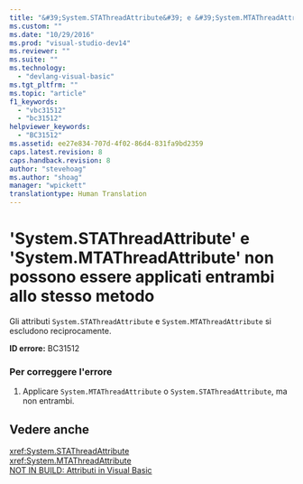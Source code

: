 ```yaml
---
title: "&#39;System.STAThreadAttribute&#39; e &#39;System.MTAThreadAttribute&#39; non possono essere applicati entrambi allo stesso metodo | Microsoft Docs"
ms.custom: ""
ms.date: "10/29/2016"
ms.prod: "visual-studio-dev14"
ms.reviewer: ""
ms.suite: ""
ms.technology: 
  - "devlang-visual-basic"
ms.tgt_pltfrm: ""
ms.topic: "article"
f1_keywords: 
  - "vbc31512"
  - "bc31512"
helpviewer_keywords: 
  - "BC31512"
ms.assetid: ee27e834-707d-4f02-86d4-831fa9bd2359
caps.latest.revision: 8
caps.handback.revision: 8
author: "stevehoag"
ms.author: "shoag"
manager: "wpickett"
translationtype: Human Translation
---
```

# &#39;System.STAThreadAttribute&#39; e &#39;System.MTAThreadAttribute&#39; non possono essere applicati entrambi allo stesso metodo
Gli attributi `System.STAThreadAttribute` e `System.MTAThreadAttribute` si escludono reciprocamente.  
  
 **ID errore:** BC31512  
  
### Per correggere l'errore  
  
1.  Applicare `System.MTAThreadAttribute` o `System.STAThreadAttribute`, ma non entrambi.  
  
## Vedere anche  
 <xref:System.STAThreadAttribute>   
 <xref:System.MTAThreadAttribute>   
 [NOT IN BUILD: Attributi in Visual Basic](http://msdn.microsoft.com/it-it/620bfc0e-4582-4c8b-8432-ebc5c3dccc22)